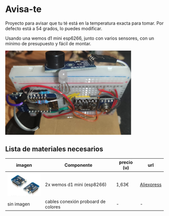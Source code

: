 # Avisa-te

Proyecto para avisar que tu té está en la temperatura exacta para tomar. Por defecto está a 54 grados, lo puedes modificar. 

Usando una wemos d1 mini esp6266, junto con varios sensores, con un mínimo de presupuesto y fácil de montar.

<img src="./images/avisa-te.jpg" width="400"> 

## Lista de materiales necesarios

imagen | Componente |  precio (u) | url
------- |------------- |------- | --------
<img src="./images/components/wemos-d1-mini.png" width="120"> | 2x wemos d1 mini (esp8266) |  1,63€  | [Aliexpress](https://es.aliexpress.com/item/32958591238.html?spm=a2g0s.9042311.0.0.274263c01DRJqH)
sin imagen | cables conexión proboard de colores | - | -
